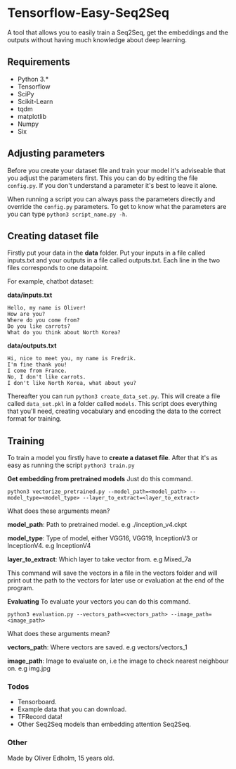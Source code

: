 # Tensorflow-Easy-Seq2Seq
A tool that allows you to easily train a Seq2Seq, get the embeddings and the outputs without having much knowledge about deep learning.


## Requirements
* Python 3.*
* Tensorflow
* SciPy
* Scikit-Learn
* tqdm
* matplotlib
* Numpy
* Six


## Adjusting parameters
Before you create your dataset file and train your model it's adviseable that you adjust the parameters first. This you can do by editing the file ```config.py```. If you don't understand a parameter it's best to leave it alone.

When running a script you can always pass the parameters directly and override the ```config.py``` parameters. To get to know what the parameters are you can type ```python3 script_name.py -h```.


## Creating dataset file
Firstly put your data in the **data** folder. Put your inputs in a file called inputs.txt and your outputs in a file called outputs.txt. Each line in the two files corresponds to one datapoint.

For example, chatbot dataset:

**data/inputs.txt**
```
Hello, my name is Oliver!
How are you?
Where do you come from?
Do you like carrots?
What do you think about North Korea?
```
 
**data/outputs.txt**
```
Hi, nice to meet you, my name is Fredrik.
I'm fine thank you!
I come from France.
No, I don't like carrots.
I don't like North Korea, what about you?
```

Thereafter you can run ```python3 create_data_set.py```. This will create a file called ```data_set.pkl``` in a folder called ```models```. This script does everything that you'll need, creating vocabulary and encoding the data to the correct format for training.


## Training
To train a model you firstly have to **create a dataset file**. After that it's as easy as running the script ```python3 train.py```



**Get embedding from pretrained models**
Just do this command.
```
python3 vectorize_pretrained.py --model_path=<model_path> --model_type=<model_type> --layer_to_extract=<layer_to_extract>
```
What does these arguments mean?

**model_path**: Path to pretrained model. e.g ./inception_v4.ckpt

**model_type**: Type of model, either VGG16, VGG19, InceptionV3 or InceptionV4. e.g InceptionV4

**layer_to_extract**: Which layer to take vector from. e.g Mixed_7a

This command will save the vectors in a file in the vectors folder and will print out the path to the vectors for later
use or evaluation at the end of the program.


**Evaluating**
To evaluate your vectors you can do this command.
```
python3 evaluation.py --vectors_path=<vectors_path> --image_path=<image_path>
```
What does these arguments mean?

**vectors_path**: Where vectors are saved. e.g vectors/vectors_1

**image_path**: Image to evaluate on, i.e the image to check nearest neighbour on. e.g img.jpg


### Todos
* Tensorboard.
* Example data that you can download.
* TFRecord data!
* Other Seq2Seq models than embedding attention Seq2Seq.


### Other
Made by Oliver Edholm, 15 years old.
